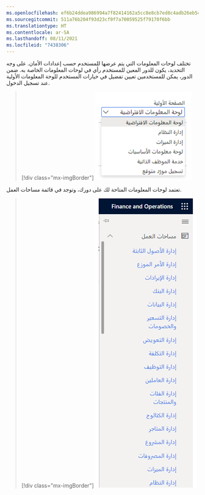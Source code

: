 ```yaml
---
ms.openlocfilehash: ef6b24ddea986994a7f82414162a5cc8e8cb7ed8c4adb26eb54553725a8dd626
ms.sourcegitcommit: 511a76b204f93d23cf9f7a70059525f79170f6bb
ms.translationtype: HT
ms.contentlocale: ar-SA
ms.lasthandoff: 08/11/2021
ms.locfileid: "7438306"
---
```

تختلف لوحات المعلومات التي يتم عرضها للمستخدم حسب إعدادات الأمان.
على وجه التحديد، يكون للدور المعين للمستخدم رأي في لوحات المعلومات الخاصة به.
ضمن الدور، يمكن للمستخدمين تعيين تفضيل في خيارات المستخدم للوحة المعلومات الأولية عند تسجيل الدخول.

> [!div class="mx-imgBorder"]
> ![قد تكون الصفحة الأولية واحدة من: لوحة المعلومات الافتراضية، أو إدارة النظام، أو لوحة معلومات الأساسيات، أو الخدمة الذاتية للموظف، أو تسجيل المورد المتوقع](../media/m2-l3-p1.png)

تعتمد لوحات المعلومات المتاحة لك على دورك، وتوجد في قائمة مساحات العمل.

> [!div class="mx-imgBorder"]
> ![قائمة مساحات العمل](../media/m2-l3-p2.png)
